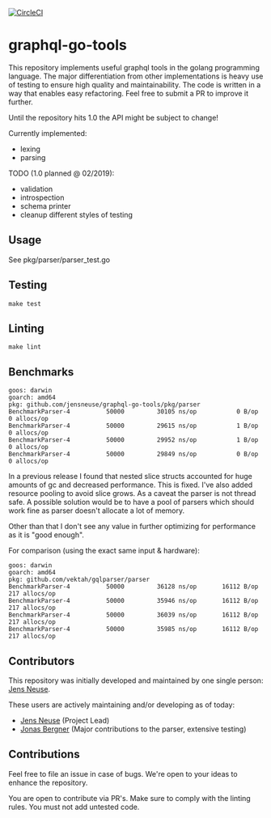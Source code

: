 [![CircleCI](https://circleci.com/gh/jensneuse/graphql-go-tools.svg?style=svg)](https://circleci.com/gh/jensneuse/graphql-go-tools)
# graphql-go-tools

This repository implements useful graphql tools in the golang programming language.
The major differentiation from other implementations is heavy use of testing to ensure high quality and maintainability.
The code is written in a way that enables easy refactoring. Feel free to submit a PR to improve it further.

Until the repository hits 1.0 the API might be subject to change!

Currently implemented:

- lexing
- parsing

TODO (1.0 planned @ 02/2019):

- validation
- introspection
- schema printer
- cleanup different styles of testing

## Usage

See pkg/parser/parser_test.go

## Testing

`make test`

## Linting

`make lint`

## Benchmarks

```
goos: darwin
goarch: amd64
pkg: github.com/jensneuse/graphql-go-tools/pkg/parser
BenchmarkParser-4   	   50000	     30105 ns/op	       0 B/op	       0 allocs/op
BenchmarkParser-4   	   50000	     29615 ns/op	       1 B/op	       0 allocs/op
BenchmarkParser-4   	   50000	     29952 ns/op	       1 B/op	       0 allocs/op
BenchmarkParser-4   	   50000	     29849 ns/op	       0 B/op	       0 allocs/op
```

In a previous release I found that nested slice structs accounted for huge amounts of gc and decreased performance.
This is fixed. I've also added resource pooling to avoid slice grows. As a caveat the parser is not thread safe.
A possible solution would be to have a pool of parsers which should work fine as parser doesn't allocate a lot of memory.

Other than that I don't see any value in further optimizing for performance as it is "good enough".

For comparison (using the exact same input & hardware):

```
goos: darwin
goarch: amd64
pkg: github.com/vektah/gqlparser/parser
BenchmarkParser-4   	   50000	     36128 ns/op	   16112 B/op	     217 allocs/op
BenchmarkParser-4   	   50000	     35946 ns/op	   16112 B/op	     217 allocs/op
BenchmarkParser-4   	   50000	     36039 ns/op	   16112 B/op	     217 allocs/op
BenchmarkParser-4   	   50000	     35985 ns/op	   16112 B/op	     217 allocs/op
```

## Contributors

This repository was initially developed and maintained by one single person:
[Jens Neuse][jens-neuse-github].

These users are actively maintaining and/or developing as of today:

- [Jens Neuse][jens-neuse-github] (Project Lead)
- [Jonas Bergner][jonas-bergner-github] (Major contributions to the parser, extensive testing)

[jens-neuse-github]: https://github.com/jensneuse
[jonas-bergner-github]: https://github.com/java-jonas

## Contributions

Feel free to file an issue in case of bugs.
We're open to your ideas to enhance the repository.

You are open to contribute via PR's.
Make sure to comply with the linting rules.
You must not add untested code.
